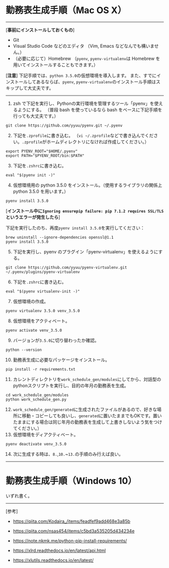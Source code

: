# 勤務表生成手順（Mac OS X）
***
[**事前にインストールしておくもの**]
- Git
- Visual Studio Code などのエディタ
（Vim, Emacs などなんでも構いません。）
- （必要に応じて）Homebrew
（`pyenv`, `pyenv-virtualenv`は Homebrew を用いてインストールすることもできます。）

[**注意**]
下記手順では、`python 3.5.0`の仮想環境を導入します。
また、すでにインストールしてあるならば、`pyenv`, `pyenv-virtualenv`のインストール手順はスキップして大丈夫です。
***
1. zsh で下記を実行し、Pythonの実行環境を管理するツール「pyenv」を使えるようにする。
（普段 bash を使っているなら bash をベースに下記手順を行っても大丈夫です。）
```
git clone https://github.com/yyuu/pyenv.git ~/.pyenv
```
2. 下記を`.zprofile`に書き込む。
（`vi ~/.zprofile`などで書き込んでください。`.zprofile`がホームディレクトリになければ作成してください。）
```
export PYENV_ROOT="$HOME/.pyenv"
export PATH="$PYENV_ROOT/bin:$PATH"
```
3. 下記を`.zshrc`に書き込む。
```
eval "$(pyenv init -)"
```
4. 仮想環境用の python 3.5.0 をインストール。（使用するライブラリの関係上 python 3.5.0 を用います。）
```
pyenv install 3.5.0
```
[**インストール中に`Ignoring ensurepip failure: pip 7.1.2 requires SSL/TLS`というエラーが発生したら**]

下記を実行したのち、再度`pyenv install 3.5.0`を実行してください：
```
brew uninstall --ignore-dependencies openssl@1.1
pyenv install 3.5.0
```
5. 下記を実行し、pyenv のプラグイン「pyenv-virtualenv」を使えるようにする。
```
git clone https://github.com/yyuu/pyenv-virtualenv.git ~/.pyenv/plugins/pyenv-virtualenv
```
6. 下記を`.zshrc`に書き込む。
```
eval "$(pyenv virtualenv-init -)"
```
7. 仮想環境の作成。
```
pyenv virtualenv 3.5.0 venv_3.5.0
```
8. 仮想環境をアクティベート。
```
pyenv activate venv_3.5.0
```
9. バージョンが`3.5.0`に切り替わったか確認。
```
python --version
```
10. 勤務表生成に必要なパッケージをインストール。
```
pip install -r requirements.txt
```
11. カレントディレクトリを`work_schedule_gen/modules`にしてから、対話型のpythonスクリプトを実行し、目的の年月の勤務表を生成。
```
cd work_schedule_gen/modules
python work_schedule_gen.py
```
12. `work_schedule_gen/generated`に生成されたファイルがあるので、好きな場所に移動・コピーしても良いし、`generated`に置いたままでもOKです。置いたままにする場合は同じ年月の勤務表を生成して上書きしないよう気をつけてください。）
13. 仮想環境をディアクティベート。
```
pyenv deactivate venv_3.5.0
```
14.  次に生成する時は、`8.`,`10.`~`13.`の手順のみ行えば良い。
***

# 勤務表生成手順（Windows 10）
いずれ書く。
***
[参考]

- https://qiita.com/Kodaira_/items/feadfef9add468e3a85b
- https://qiita.com/nsas454/items/c5bd3a535205d434234e
- https://note.nkmk.me/python-pip-install-requirements/

- https://xlrd.readthedocs.io/en/latest/api.html
- https://xlutils.readthedocs.io/en/latest/